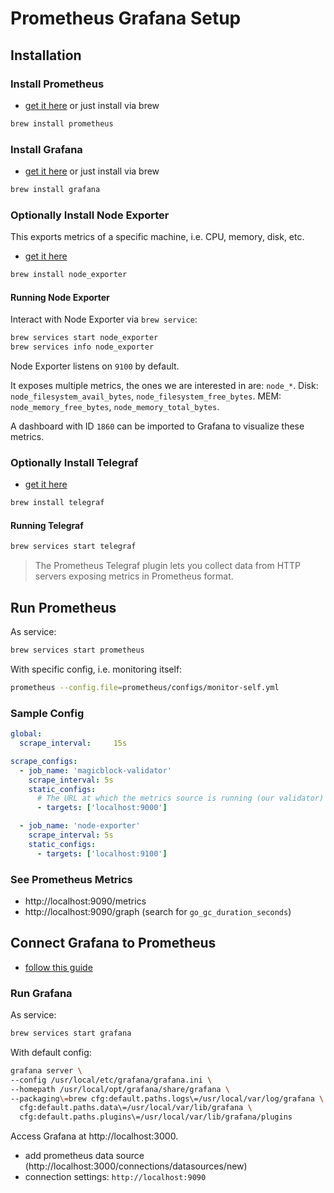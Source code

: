 # Prometheus Grafana Setup

## Installation

### Install Prometheus

- [get it here](https://prometheus.io/docs/prometheus/latest/getting_started/) or just install
  via brew

```sh
brew install prometheus
```

### Install Grafana

- [get it here](https://grafana.com/grafana/download?platform=mac) or just install via brew

```sh
brew install grafana
```

### Optionally Install Node Exporter

This exports metrics of a specific machine, i.e. CPU, memory, disk, etc.

- [get it here](https://prometheus.io/download/#node_exporter)

```sh
brew install node_exporter
```

#### Running Node Exporter


Interact with Node Exporter via `brew service`:

```sh
brew services start node_exporter
brew services info node_exporter
```

Node Exporter listens on `9100` by default.

It exposes multiple metrics, the ones we are interested in are: `node_*`.
Disk: `node_filesystem_avail_bytes`, `node_filesystem_free_bytes`.
MEM:  `node_memory_free_bytes`, `node_memory_total_bytes`.

A dashboard with ID `1860` can be imported to Grafana to visualize these metrics.

### Optionally Install Telegraf

- [get it here](ihttps://www.influxdata.com/time-series-platform/telegraf/)

```sh
brew install telegraf
```

#### Running Telegraf

```sh
brew services start telegraf
```

> The Prometheus Telegraf plugin lets you collect data from HTTP servers exposing metrics in
> Prometheus format.

## Run Prometheus

As service:

```sh
brew services start prometheus
```

With specific config, i.e. monitoring itself:

```sh
prometheus --config.file=prometheus/configs/monitor-self.yml
```

### Sample Config

```yaml
global:
  scrape_interval:     15s

scrape_configs:
  - job_name: 'magicblock-validator'
    scrape_interval: 5s
    static_configs:
      # The URL at which the metrics source is running (our validator)
      - targets: ['localhost:9000']

  - job_name: 'node-exporter'
    scrape_interval: 5s
    static_configs:
      - targets: ['localhost:9100']
```

### See Prometheus Metrics

- http://localhost:9090/metrics
- http://localhost:9090/graph (search for `go_gc_duration_seconds`)

## Connect Grafana to Prometheus

- [follow this guide](https://grafana.com/docs/grafana/latest/getting-started/get-started-grafana-prometheus/)

### Run Grafana

As service:

```sh
brew services start grafana
```

With default config:

```sh
grafana server \
--config /usr/local/etc/grafana/grafana.ini \
--homepath /usr/local/opt/grafana/share/grafana \
--packaging\=brew cfg:default.paths.logs\=/usr/local/var/log/grafana \
  cfg:default.paths.data\=/usr/local/var/lib/grafana \
  cfg:default.paths.plugins\=/usr/local/var/lib/grafana/plugins
```

Access Grafana at http://localhost:3000.

- add prometheus data source (http://localhost:3000/connections/datasources/new)
- connection settings: `http://localhost:9090`
